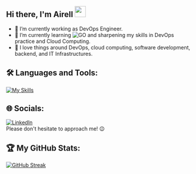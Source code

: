 ## Hi there, I'm Airell <img src="https://media.giphy.com/media/hvRJCLFzcasrR4ia7z/giphy.gif" width="30" height="30" />

<!--
**airellrmdn/airellrmdn** is a ✨ _special_ ✨ repository because its `README.md` (this file) appears on your GitHub profile.

Here are some ideas to get you started:

- 🔭 I’m currently working on ...
- 🌱 I’m currently learning ...
- 👯 I’m looking to collaborate on ...
- 🤔 I’m looking for help with ...
- 💬 Ask me about ...
- 📫 How to reach me: ...
- 😄 Pronouns: ...
- ⚡ Fun fact: ...
-->
- 🔭 I’m currently working as DevOps Engineer.
- 🌱 I’m currently learning ![GO](https://img.shields.io/badge/-Go-000?&logo=Go) and sharpening my skills in DevOps practice and Cloud Computing.
- 👀 I love things around DevOps, cloud computing, software development, backend, and IT Infrastructures.

## 🛠️ **Languages and Tools:**  
[![My Skills](https://skillicons.dev/icons?i=gcp,aws,js,java,nodejs,python,c,docker,jenkins,git,gitlab,linux,kubernetes,postgres,mongodb,prometheus,grafana&perline=12)](#)

## 🌐 Socials:
[![LinkedIn](https://img.shields.io/badge/LinkedIn-%230077B5.svg?logo=linkedin&logoColor=white)](https://linkedin.com/in/airell-ramadhan-budiraharjo) 
<br>Please don't hesitate to approach me! 😉

## 🏆 My GitHub Stats:
[![GitHub Streak](https://github-readme-streak-stats-eight.vercel.app?user=airellrmdn&theme=travelers-theme)](https://git.io/streak-stats)
